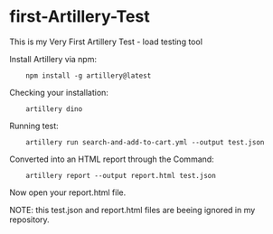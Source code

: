 ﻿# first-Artillery-Test

This is my Very First Artillery Test - load testing tool

Install Artillery via npm:
```console
    npm install -g artillery@latest
```
Checking your installation:
```console
    artillery dino
```

Running test:
```console
    artillery run search-and-add-to-cart.yml --output test.json
```

Converted into an HTML report through the Command:
```console
    artillery report --output report.html test.json
```

Now open your report.html file.

NOTE: this test.json and report.html files are beeing ignored in my repository.
